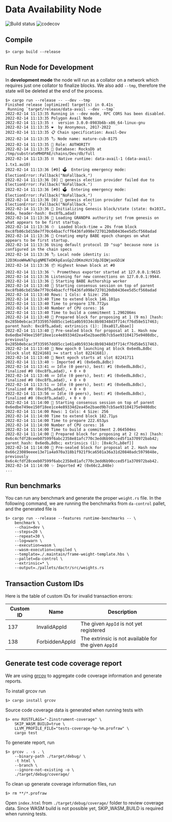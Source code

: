 # Data Availability Node

![Build status](https://github.com/maticnetwork/avail/actions/workflows/default.yml/badge.svg) ![codecov](https://codecov.io/gh/maticnetwork/avail/branch/main/graph/badge.svg?token=OBX2NEE31T)

## Compile

    $> cargo build --release

## Run Node for Development

In **development mode** the node will run as a collator on a network which requires just one
collator to finalize blocks.
We also add `--tmp`, therefore the state will be deleted at the end of the process.

    $> cargo run --release -- --dev --tmp
    Finished release [optimized] target(s) in 0.41s
     Running `target/release/data-avail --dev --tmp`
    2022-02-14 11:13:35 Running in --dev mode, RPC CORS has been disabled.    
    2022-02-14 11:13:35 Polygon Avail Node    
    2022-02-14 11:13:35 ✌️  version 3.0.0-8983b6b-x86_64-linux-gnu    
    2022-02-14 11:13:35 ❤️  by Anonymous, 2017-2022    
    2022-02-14 11:13:35 📋 Chain specification: Avail-Dev    
    2022-02-14 11:13:35 🏷 Node name: mature-cub-8175    
    2022-02-14 11:13:35 👤 Role: AUTHORITY    
    2022-02-14 11:13:35 💾 Database: RocksDb at /tmp/substrateMHOPAE/chains/Dev/db/full    
    2022-02-14 11:13:35 ⛓  Native runtime: data-avail-1 (data-avail-1.tx1.au10)    
    2022-02-14 11:13:36 [#0] 🗳  Entering emergency mode: ElectionError::Fallback("NoFallback.")    
    2022-02-14 11:13:36 [0] 💸 genesis election provider failed due to ElectionError::Fallback("NoFallback.")    
    2022-02-14 11:13:36 [#0] 🗳  Entering emergency mode: ElectionError::Fallback("NoFallback.")    
    2022-02-14 11:13:36 [0] 💸 genesis election provider failed due to ElectionError::Fallback("NoFallback.")    
    2022-02-14 11:13:36 🔨 Initializing Genesis block/state (state: 0x1037…66da, header-hash: 0xc8fb…adad)    
    2022-02-14 11:13:36 👴 Loading GRANDPA authority set from genesis on what appears to be first startup.    
    2022-02-14 11:13:36 ⏱  Loaded block-time = 20s from block 0xc8fb86cbd158e7f70c64bacfcff6436fa998e7270120db0436ee5d5cf560adad    
    2022-02-14 11:13:36 👶 Creating empty BABE epoch changes on what appears to be first startup.    
    2022-02-14 11:13:36 Using default protocol ID "sup" because none is configured in the chain specs    
    2022-02-14 11:13:36 🏷 Local node identity is: 12D3KooWHwN7qigNMETeDKkpEasGp2zDKmzHzVJdpJEQWjaoGDiW    
    2022-02-14 11:13:36 📦 Highest known block at #0    
    2022-02-14 11:13:36 〽️ Prometheus exporter started at 127.0.0.1:9615    
    2022-02-14 11:13:36 Listening for new connections on 127.0.0.1:9944.    
    2022-02-14 11:13:36 👶 Starting BABE Authorship worker    
    2022-02-14 11:13:40 🙌 Starting consensus session on top of parent 0xc8fb86cbd158e7f70c64bacfcff6436fa998e7270120db0436ee5d5cf560adad    
    2022-02-14 11:13:40 Rows: 1 Cols: 4 Size: 256    
    2022-02-14 11:13:40 Time to extend block 146.101µs    
    2022-02-14 11:13:40 Time to prepare 178.772µs    
    2022-02-14 11:13:40 Number of CPU cores: 16    
    2022-02-14 11:13:40 Time to build a commitment 1.290286ms    
    2022-02-14 11:13:40 🎁 Prepared block for proposing at 1 (9 ms) [hash: 0x285b0ebcac3f335957dd85cc1e61a0b59334c8b98348d3f714cf76d58e517463; parent_hash: 0xc8fb…adad; extrinsics (1): [0xa017…6bae]]    
    2022-02-14 11:13:40 🔖 Pre-sealed block for proposal at 1. Hash now 0x6edbe749ee150f18ee1ce4e89334d2ea45e2baed9b7cb5ae93104175e9408dbc, previously 0x285b0ebcac3f335957dd85cc1e61a0b59334c8b98348d3f714cf76d58e517463.    
    2022-02-14 11:13:40 👶 New epoch 0 launching at block 0x6edb…8dbc (block slot 82241681 >= start slot 82241681).    
    2022-02-14 11:13:40 👶 Next epoch starts at slot 82241711    
    2022-02-14 11:13:40 ✨ Imported #1 (0x6edb…8dbc)    
    2022-02-14 11:13:41 💤 Idle (0 peers), best: #1 (0x6edb…8dbc), finalized #0 (0xc8fb…adad), ⬇ 0 ⬆ 0    
    2022-02-14 11:13:46 💤 Idle (0 peers), best: #1 (0x6edb…8dbc), finalized #0 (0xc8fb…adad), ⬇ 0 ⬆ 0    
    2022-02-14 11:13:51 💤 Idle (0 peers), best: #1 (0x6edb…8dbc), finalized #0 (0xc8fb…adad), ⬇ 0 ⬆ 0    
    2022-02-14 11:13:56 💤 Idle (0 peers), best: #1 (0x6edb…8dbc), finalized #0 (0xc8fb…adad), ⬇ 0 ⬆ 0    
    2022-02-14 11:14:00 🙌 Starting consensus session on top of parent 0x6edbe749ee150f18ee1ce4e89334d2ea45e2baed9b7cb5ae93104175e9408dbc    
    2022-02-14 11:14:00 Rows: 1 Cols: 4 Size: 256    
    2022-02-14 11:14:00 Time to extend block 182.71µs    
    2022-02-14 11:14:00 Time to prepare 222.653µs    
    2022-02-14 11:14:00 Number of CPU cores: 16    
    2022-02-14 11:14:00 Time to build a commitment 2.064504ms    
    2022-02-14 11:14:00 🎁 Prepared block for proposing at 2 (2 ms) [hash: 0x6c4cfdf28ceeb07599f6abc2358e81afc770c3edd6b90cced5f1a370972bab42; parent_hash: 0x6edb…8dbc; extrinsics (1): [0x4c7c…b8ef]]    
    2022-02-14 11:14:00 🔖 Pre-sealed block for proposal at 2. Hash now 0x66c23089eeee13e71a4a970a318b1f921f9ca6501a36a31d20840adc5979848e, previously 0x6c4cfdf28ceeb07599f6abc2358e81afc770c3edd6b90cced5f1a370972bab42.    
    2022-02-14 11:14:00 ✨ Imported #2 (0x66c2…848e)   
    ...

## Run benchmarks

You can run any benchmark and generate the proper `weight.rs` file. In the following command, we are
running the benchmarks from `da-control` pallet, and the generated file is 

    $> cargo run --release --features runtime-benchmarks -- \
        benchmark \
        --chain=dev \
        --steps=20 \
        --repeat=30 \
        --log=warn \
        --execution=wasm \
        --wasm-execution=compiled \
        --template=./.maintain/frame-weight-template.hbs \
        --pallet=da-control \
        --extrinsic=* \
        --output=./pallets/dactr/src/weights.rs



## Transaction Custom IDs

Here is the table of custom IDs for invalid transaction errors:

| Custom ID | Name                | Description |
| --------- | ------------------- | ----------- |
| 137       | InvalidAppId        | The given `AppId` is not yet registered |
| 138       | ForbiddenAppId      | The extrinsic is not available for the given `AppId` |

## Generate test code coverage report

We are using [grcov](https://github.com/mozilla/grcov) to aggregate code coverage information and generate reports.

To install grcov run

	$> cargo install grcov

Source code coverage data is generated when running tests with

	$> env RUSTFLAGS="-Zinstrument-coverage" \
		SKIP_WASM_BUILD=true \
		LLVM_PROFILE_FILE="tests-coverage-%p-%m.profraw" \
		cargo test

To generate report, run

	$> grcov . -s . \
		--binary-path ./target/debug/ \
		-t html \
		--branch \
		--ignore-not-existing -o \
		./target/debug/coverage/

To clean up generate coverage information files, run

	$> rm **/*.profraw

Open `index.html` from `./target/debug/coverage/` folder to review coverage data. Since WASM build is not possible yet, SKIP_WASM_BUILD is required when running tests.
